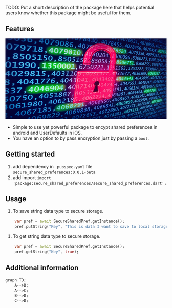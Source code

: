 <!-- 
This README describes the package. If you publish this package to pub.dev,
this README's contents appear on the landing page for your package.

For information about how to write a good package README, see the guide for
[writing package pages](https://dart.dev/guides/libraries/writing-package-pages). 

For general information about developing packages, see the Dart guide for
[creating packages](https://dart.dev/guides/libraries/create-library-packages)
and the Flutter guide for
[developing packages and plugins](https://flutter.dev/developing-packages). 
-->

TODO: Put a short description of the package here that helps potential users
know whether this package might be useful for them.

## Features
![Encryption is important](./encrypt_image.jpeg  "Just hide it!")

- Simple to use yet powerful package to encypt shared preferences in android and UserDefaults in iOS.
- You have an option to by pass encryption just by passing a ```bool```.

## Getting started

1. add dependency in ``` pubspec.yaml``` file ```secure_shared_preferences:0.0.1-beta```
2. add import  ```import 'package:secure_shared_preferences/secure_shared_preferences.dart';```

## Usage
1. To save string data type to secure storage.
```dart
    var pref = await SecureSharedPref.getInstance();
    pref.putString("Key", "This is data I want to save to local storage", true);
```
1. To get string data type to secure storage.
```dart
    var pref = await SecureSharedPref.getInstance();
    pref.getString("Key", true);
```

## Additional information
```mermaid
graph TD;
    A-->B;
    A-->C;
    B-->D;
    C-->D;
```
